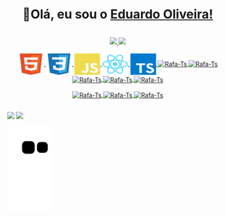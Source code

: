 <h1 align="center"> 
 🔹Olá, eu sou o <a href="https://www.linkedin.com/in/eduolv/"> Eduardo Oliveira! </a>
</h1>
<br>

<div align="center" display flex>
  <a href="https://github.com/eduolv">
  <img height="150em" src="https://github-readme-stats.vercel.app/api?username=eduolv&show_icons=true&theme=tokyonight&include_all_commits=true&count_private=true"/>
  <img height="150em" src="https://github-readme-stats.vercel.app/api/top-langs/?username=eduolv&layout=compact&langs_count=7&theme=tokyonight"/>
</div>

<div style="display: inline_block" align="center"><br>
  <img align="center" alt="Rafa-HTML" height="50" width="60" src="https://raw.githubusercontent.com/devicons/devicon/master/icons/html5/html5-original.svg">
  <img align="center" alt="Rafa-CSS" height="50" width="60" src="https://raw.githubusercontent.com/devicons/devicon/master/icons/css3/css3-original.svg">
  <img align="center" alt="Rafa-Js" height="50" width="60" src="https://raw.githubusercontent.com/devicons/devicon/master/icons/javascript/javascript-plain.svg">
  <img align="center" alt="Rafa-React" height="50" width="60" src="https://raw.githubusercontent.com/devicons/devicon/master/icons/react/react-original.svg">
  <img align="center" alt="Rafa-Ts" height="50" width="60" src="https://raw.githubusercontent.com/devicons/devicon/master/icons/typescript/typescript-plain.svg">
  <img align="center" alt="Rafa-Ts" height="50" width="60" src="https://cdn.jsdelivr.net/gh/devicons/devicon/icons/bootstrap/bootstrap-original.svg" />        
  <img align="center" alt="Rafa-Ts" height="50" width="60" src="https://cdn.jsdelivr.net/gh/devicons/devicon/icons/nodejs/nodejs-original.svg" /> 
  <img align="center" alt="Rafa-Ts" height="50" width="60" src="https://cdn.jsdelivr.net/gh/devicons/devicon/icons/java/java-original-wordmark.svg" />
  <img align="center" alt="Rafa-Ts" height="50" width="60" src="https://cdn.jsdelivr.net/gh/devicons/devicon/icons/mysql/mysql-original-wordmark.svg" />
  <img align="center" alt="Rafa-Ts" height="50" width="60" src="https://cdn.jsdelivr.net/gh/devicons/devicon/icons/git/git-original-wordmark.svg" />
          
  <br>
  <br>
  <img align="center" alt="Rafa-Ts" height="50" width="60" src="https://cdn.jsdelivr.net/gh/devicons/devicon/icons/photoshop/photoshop-line.svg" />
  <img align="center" alt="Rafa-Ts" height="50" width="60" src="https://cdn.jsdelivr.net/gh/devicons/devicon/icons/illustrator/illustrator-line.svg" />
  <img align="center" alt="Rafa-Ts" height="50" width="60" src="https://cdn.jsdelivr.net/gh/devicons/devicon/icons/figma/figma-original.svg" />

                
</div>
  


##

<div> 
  <a href="https://www.linkedin.com/in/eduolv" target="_blank"><img src="https://img.shields.io/badge/-LinkedIn-%230077B5?style=for-the-badge&logo=linkedin&logoColor=white" target="_blank"></a> 
  <a href = "mailto:contato.eduoliveira.c@gmail.com"><img src="https://img.shields.io/badge/-Gmail-%23333?style=for-the-badge&logo=gmail&logoColor=white" target="_blank"></a>
 
 ![Snake animation](https://github.com/eduolv/eduolv/blob/output/github-contribution-grid-snake.svg)

 
</div>

